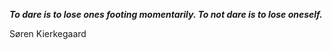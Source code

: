 _**To dare is to lose ones footing momentarily. To not dare is to lose oneself.**_

Søren Kierkegaard